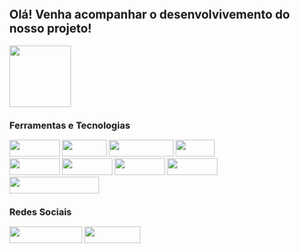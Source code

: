 <h2> Olá! Venha acompanhar o desenvolvivemento do nosso projeto!</h2>


<img height="110em"  align="center" src="https://github-readme-stats.vercel.app/api/top-langs/?username=GitSpectrumCode&layout=compact&langs_count=7&theme=react" />


<h3>Ferramentas e Tecnologias</h3>

<div>

<img src="https://img.shields.io/badge/HTML5-E34F26?style=for-the-badge&logo=html5&logoColor=white" width="90" height="30"/>
<img src="https://img.shields.io/badge/CSS3-1572B6?style=for-the-badge&logo=css3&logoColor=white" width="80" height="30"/>
<img src="https://img.shields.io/badge/JavaScript-323330?style=for-the-badge&logo=javascript&logoColor=F7DF1E" width="115" height="30"/>
<img src="https://img.shields.io/badge/C%23-239120?style=for-the-badge&logo=csharp&logoColor=white" width="70" height="30"/>

<br>
<img src="https://img.shields.io/badge/VSCode-0078D4?style=for-the-badge&logo=visual%20studio%20code&logoColor=white)" width="90" height="30"/>
<img src="https://img.shields.io/badge/Unity-100000?style=for-the-badge&logo=unity&logoColor=white" width="90" height="30"/>
<img src="https://img.shields.io/badge/Figma-F24E1E?style=for-the-badge&logo=figma&logoColor=white" width="90" height="30"/>
<img src="https://img.shields.io/badge/Canva-%2300C4CC.svg?&style=for-the-badge&logo=Canva&logoColor=white" width="90" height="30"/>
<img src="https://img.shields.io/badge/Adobe%20Photoshop-31A8FF?style=for-the-badge&logo=Adobe%20Photoshop&logoColor=black" width="160" height="30"/>
</div>

<h3>Redes Sociais</h3>
<div>
<img src="https://img.shields.io/badge/Instagram-E4405F?style=for-the-badge&logo=instagram&logoColor=white" width="130" height="30"/>
<img src="https://img.shields.io/badge/TikTok-000000?style=for-the-badge&logo=tiktok&logoColor=white" width="100" height="30"/>
</div>   

